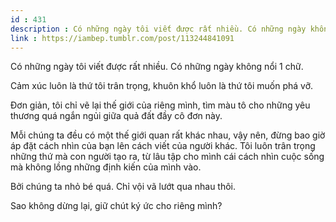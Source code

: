 ```yaml
---
id : 431
description : Có những ngày tôi viết được rất nhiều. Có những ngày không nổi 1 chữ.
link : https://iambep.tumblr.com/post/113244841091
---
```


Có những ngày tôi viết được rất nhiều. Có những ngày không nổi 1 chữ.

Cảm xúc luôn là thứ tôi trân trọng, khuôn khổ luôn là thứ tôi muốn phá vỡ.

Đơn giản, tôi chỉ vẽ lại thế giới của riêng mình, tìm màu tô cho những yêu
thương quá ngắn ngủi giữa quả đất đầy cô đơn này.

Mỗi chúng ta đều có một thế giới quan rất khác nhau, vậy nên, đừng bao giờ
áp đặt cách nhìn của bạn lên cách viết của người khác. Tôi luôn trân trọng
những thứ mà con người tạo ra, từ lâu tập cho mình cái cách nhìn cuộc sống
mà không lồng những định kiến của mình vào.

Bởi chúng ta nhỏ bé quá. Chỉ vội vã lướt qua nhau thôi.

Sao không dừng lại, giữ chút ký ức cho riêng mình?